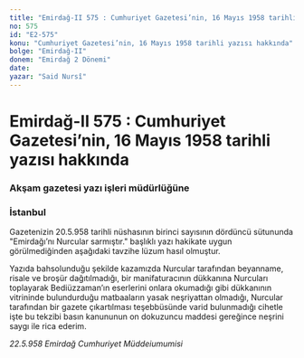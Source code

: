```yaml
---
title: "Emirdağ-II 575 : Cumhuriyet Gazetesi’nin, 16 Mayıs 1958 tarihli yazısı hakkında"
no: 575
id: "E2-575"
konu: "Cumhuriyet Gazetesi’nin, 16 Mayıs 1958 tarihli yazısı hakkında"
bolge: "Emirdağ-II"
donem: "Emirdağ 2 Dönemi"
date: 
yazar: "Said Nursî"
---
```


# Emirdağ-II 575 : Cumhuriyet Gazetesi’nin, 16 Mayıs 1958 tarihli yazısı hakkında

### Akşam gazetesi yazı işleri müdürlüğüne

### İstanbul

Gazetenizin 20.5.958 tarihli nüshasının birinci sayısının dördüncü sütununda "Emirdağı’nı Nurcular sarmıştır." başlıklı yazı hakikate uygun görülmediğinden aşağıdaki tavzihe lüzum hasıl olmuştur.

Yazıda bahsolunduğu şekilde kazamızda Nurcular tarafından beyanname, risale ve broşür dağıtılmadığı, bir manifaturacının dükkanına Nurcuları toplayarak Bediüzzaman’ın eserlerini onlara okumadığı gibi dükkanının vitrininde bulundurduğu matbaaların yasak neşriyattan olmadığı, Nurcular tarafından bir gazete çıkartılması teşebbüsünde varid bulunmadığı cihetle işte bu tekzibi basın kanununun on dokuzuncu maddesi gereğince neşrini saygı ile rica ederim.

*22.5.958*
*Emirdağ Cumhuriyet Müddeiumumisi*
